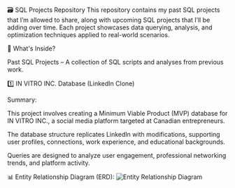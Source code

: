 🗃️ SQL Projects Repository
This repository contains my past SQL projects that I’m allowed to share, along with upcoming SQL projects that I’ll be adding over time. Each project showcases data querying, analysis, and optimization techniques applied to real-world scenarios.

📌 What's Inside?

Past SQL Projects – A collection of SQL scripts and analyses from previous work.

1️⃣ IN VITRO INC. Database (LinkedIn Clone)

Summary:

This project involves creating a Minimum Viable Product (MVP) database for IN VITRO INC., a social media platform targeted at Canadian entrepreneurs.

The database structure replicates LinkedIn with modifications, supporting user profiles, connections, work experience, and educational backgrounds.

Queries are designed to analyze user engagement, professional networking trends, and platform activity.

📊 Entity Relationship Diagram (ERD):
![Entity Relationship Diagram](https://raw.githubusercontent.com/lucasdoan1211/SQL-Projects/main/ERD/erd.png)
